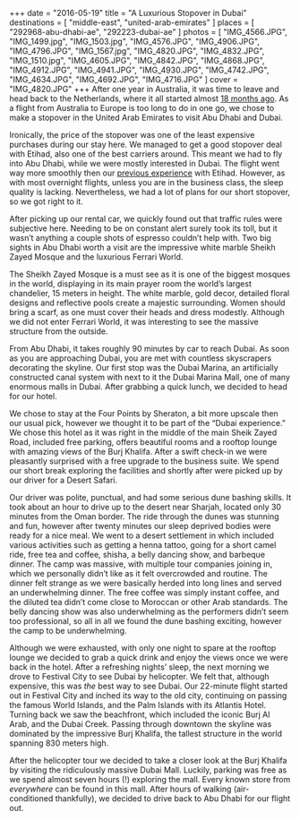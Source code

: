 +++
date    = "2016-05-19"
title   = "A Luxurious Stopover in Dubai"
destinations = [ "middle-east", "united-arab-emirates" ]
places  = [ "292968-abu-dhabi-ae", "292223-dubai-ae" ]
photos  = [
  "IMG_4566.JPG", "IMG_1499.jpg", "IMG_1503.jpg", "IMG_4576.JPG", "IMG_4906.JPG",
  "IMG_4796.JPG", "IMG_1567.jpg", "IMG_4820.JPG", "IMG_4832.JPG", "IMG_1510.jpg",
  "IMG_4605.JPG", "IMG_4842.JPG", "IMG_4868.JPG", "IMG_4912.JPG", "IMG_4941.JPG",
  "IMG_4930.JPG", "IMG_4742.JPG", "IMG_4634.JPG", "IMG_4692.JPG", "IMG_4716.JPG"
]
cover = "IMG_4820.JPG"
+++
After one year in Australia, it was time to leave and head back to the Netherlands, where it all started almost [18 months ago](/the-first-step/). As a flight from Australia to Europe is too long to do in one go, we chose to make a stopover in the United Arab Emirates to visit Abu Dhabi and Dubai.
<!--more-->
Ironically, the price of the stopover was one of the least expensive purchases during our stay here. We managed to get a good stopover deal with Etihad, also one of the best carriers around. This meant we had to fly into Abu Dhabi, while we were mostly interested in Dubai. The flight went way more smoothly then our [previous experience](/the-long-way-south/) with Etihad. However, as with most overnight flights, unless you are in the business class, the sleep quality is lacking. Nevertheless, we had a lot of plans for our short stopover, so we got right to it.

After picking up our rental car, we quickly found out that traffic rules were subjective here. Needing to be on constant alert surely took its toll, but it wasn’t anything a couple shots of espresso couldn’t help with. Two big sights in Abu Dhabi worth a visit are the impressive white marble Sheikh Zayed Mosque and the luxurious Ferrari World.

The Sheikh Zayed Mosque is a must see as it is one of the biggest mosques in the world, displaying in its main prayer room the world’s largest chandelier, 15 meters in height. The white marble, gold decor, detailed floral designs and reflective pools create a majestic surrounding. Women should bring a scarf, as one must cover their heads and dress modestly. Although we did not enter Ferrari World, it was interesting to see the massive structure from the outside.

From Abu Dhabi, it takes roughly 90 minutes by car to reach Dubai. As soon as you are approaching Dubai, you are met with countless skyscrapers decorating the skyline. Our first stop was the Dubai Marina, an artificially constructed canal system with next to it the Dubai Marina Mall, one of many enormous malls in Dubai. After grabbing a quick lunch, we decided to head for our hotel.

We chose to stay at the Four Points by Sheraton, a bit more upscale then our usual pick, however we thought it to be part of the “Dubai experience.” We chose this hotel as it was right in the middle of the main Sheik Zayed Road, included free parking, offers beautiful rooms and a rooftop lounge with amazing views of the Burj Khalifa. After a swift check-in we were pleasantly surprised with a free upgrade to the business suite. We spend our short break exploring the facilities and shortly after were picked up by our driver for a Desert Safari.

Our driver was polite, punctual, and had some serious dune bashing skills. It took about an hour to drive up to the desert near Sharjah, located only 30 minutes from the Oman border. The ride through the dunes was stunning and fun, however after twenty minutes our sleep deprived bodies were ready for a nice meal. We went to a desert settlement in which included various activities such as getting a henna tattoo, going for a short camel ride, free tea and coffee, shisha, a belly dancing show, and barbeque dinner. The camp was massive, with multiple tour companies joining in, which we personally didn’t like as it felt overcrowded and routine. The dinner felt strange as we were basically herded into long lines and served an underwhelming dinner. The free coffee was simply instant coffee, and the diluted tea didn’t come close to Moroccan or other Arab standards. The belly dancing show was also underwhelming as the performers didn’t seem too professional, so all in all we found the dune bashing exciting, however the camp to be underwhelming.

Although we were exhausted, with only one night to spare at the rooftop lounge we decided to grab a quick drink and enjoy the views once we were back in the hotel. After a refreshing nights’ sleep, the next morning we drove to Festival City to see Dubai by helicopter. We felt that, although expensive, this was *the* best way to see Dubai. Our 22-minute flight started out in Festival City and inched its way to the old city, continuing on passing the famous World Islands, and the Palm Islands with its Atlantis Hotel. Turning back we saw the beachfront, which included the iconic Burj Al Arab, and the Dubai Creek. Passing through downtown the skyline was dominated by the impressive Burj Khalifa, the tallest structure in the world spanning 830 meters high.

After the helicopter tour we decided to take a closer look at the Burj Khalifa by visiting the ridiculously massive Dubai Mall. Luckily, parking was free as we spend almost seven hours (!) exploring the mall. Every known store from
*everywhere* can be found in this mall. After hours of walking (air-conditioned
thankfully), we decided to drive back to Abu Dhabi for our flight out.
